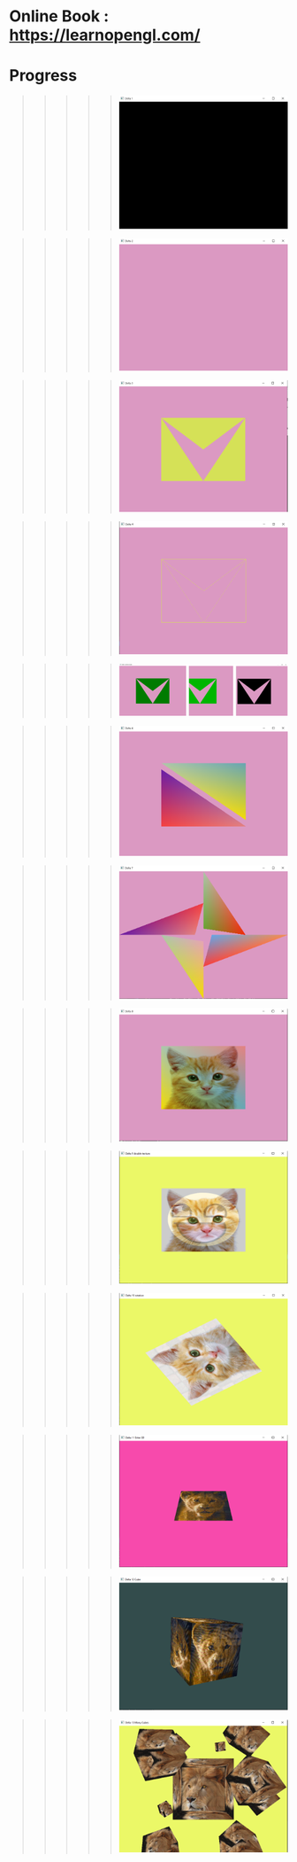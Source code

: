 # Online Book : https://learnopengl.com/

# Progress

> > > > > ![til](progress/d1.PNG)

> > > > > ![til](progress/d2.PNG)

> > > > > ![til](progress/d3.PNG)

> > > > > ![til](progress/d4.PNG)

> > > > > ![til](progress/d5.PNG)

> > > > > ![til](progress/d6.PNG)

> > > > > ![til](progress/d7.PNG)

> > > > > ![til](progress/d8.PNG)

> > > > > ![til](progress/d9.PNG)

> > > > > ![til](progress/d10.PNG)

> > > > > ![til](progress/d11.PNG)

> > > > > ![til](progress/d12.PNG)

> > > > > ![til](progress/d13.PNG)
